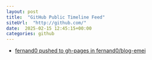```yaml
---
layout: post
title:  "GitHub Public Timeline Feed"
siteUrl:  "http://github.com/"
date:  2025-02-15 12:45:15+00:00
categories: github
---
```

*  [fernand0 pushed to gh-pages in fernand0/blog-emei](https://github.com/fernand0/blog-emei/compare/1fe2c0bf10...7f42e283c2)

